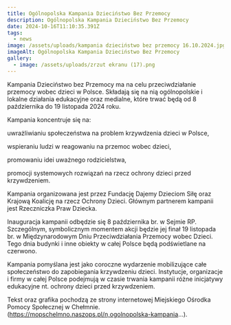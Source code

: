 ```yaml
---
title: Ogólnopolska Kampania Dzieciństwo Bez Przemocy
description: Ogólnopolska Kampania Dzieciństwo Bez Przemocy
date: 2024-10-16T11:10:35.391Z
tags:
  - news
image: /assets/uploads/kampania dzieciństwo bez przemocy 16.10.2024.jpg
imageAlt: Ogólnopolska Kampania Dzieciństwo Bez Przemocy
gallery:
  - image: /assets/uploads/zrzut ekranu (17).png
---
```

Kampania Dzieciństwo bez Przemocy ma na celu przeciwdziałanie przemocy wobec dzieci w Polsce. Składają się na nią ogólnopolskie i lokalne działania edukacyjne oraz medialne, które trwać będą od 8 października do 19 listopada 2024 roku.

Kampania koncentruje się na:

uwrażliwianiu społeczeństwa na problem krzywdzenia dzieci w Polsce,

wspieraniu ludzi w reagowaniu na przemoc wobec dzieci, 

promowaniu idei uważnego rodzicielstwa,

promocji systemowych rozwiązań na rzecz ochrony dzieci przed krzywdzeniem.

Kampania organizowana jest przez Fundację Dajemy Dzieciom Siłę oraz Krajową Koalicję na rzecz Ochrony Dzieci. Głównym partnerem kampanii jest Rzeczniczka Praw Dziecka. 

Inauguracja kampanii odbędzie się 8 października br. w Sejmie RP. Szczególnym, symbolicznym momentem akcji będzie jej finał 19 listopada br. w Międzynarodowym Dniu Przeciwdziałania Przemocy wobec Dzieci. Tego dnia budynki i inne obiekty w całej Polsce będą podświetlane na czerwono. 

Kampania pomyślana jest jako coroczne wydarzenie mobilizujące całe społeczeństwo do zapobiegania krzywdzeniu dzieci. Instytucje, organizacje i firmy w całej Polsce podejmują w czasie trwania kampanii różne inicjatywy edukacyjne nt. ochrony dzieci przed krzywdzeniem.

Tekst oraz grafika pochodzą ze strony internetowej Miejskiego Ośrodka Pomocy Społecznej w Chełmnie. (https://mopschelmno.naszops.pl/n,ogolnopolska-kampania...).
